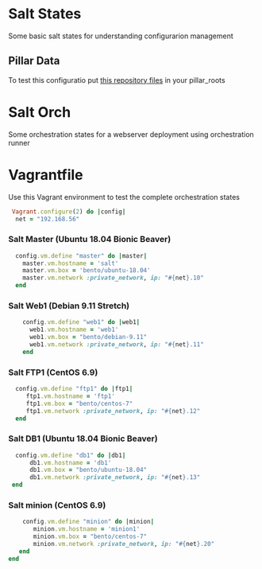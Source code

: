 # Salt States
Some basic salt states for understanding configurarion management
## Pillar Data
To test this configuratio put [this repository files](https://github.com/crismatters/salt-pillar "this repository files") in your pillar_roots
# Salt Orch
Some orchestration states for a webserver deployment using orchestration runner

# Vagrantfile
Use this Vagrant environment to test the complete orchestration states
```ruby
 Vagrant.configure(2) do |config|
  net = "192.168.56"
```
### Salt Master (Ubuntu 18.04 Bionic Beaver)
```ruby
  config.vm.define "master" do |master|
    master.vm.hostname = 'salt'
    master.vm.box = 'bento/ubuntu-18.04'
    master.vm.network :private_network, ip: "#{net}.10"
  end
```
### Salt Web1 (Debian 9.11 Stretch)
```ruby 
    config.vm.define "web1" do |web1|
      web1.vm.hostname = 'web1'
      web1.vm.box = "bento/debian-9.11"
      web1.vm.network :private_network, ip: "#{net}.11"
    end
```
### Salt FTP1 (CentOS 6.9)
```ruby
  config.vm.define "ftp1" do |ftp1|
     ftp1.vm.hostname = 'ftp1'
     ftp1.vm.box = "bento/centos-7"
     ftp1.vm.network :private_network, ip: "#{net}.12"
  end
```
 ### Salt DB1 (Ubuntu 18.04 Bionic Beaver)
 ```ruby
   config.vm.define "db1" do |db1|
       db1.vm.hostname = 'db1'
       db1.vm.box = "bento/ubuntu-18.04"
       db1.vm.network :private_network, ip: "#{net}.13"
  end
```
 ### Salt minion (CentOS 6.9)
```ruby 
    config.vm.define "minion" do |minion|
       minion.vm.hostname = 'minion1'
       minion.vm.box = "bento/centos-7"
       minion.vm.network :private_network, ip: "#{net}.20"
   end
end
```
